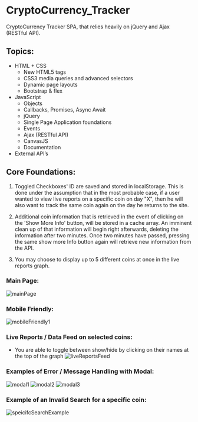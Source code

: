 # CryptoCurrency_Tracker

CryptoCurrency Tracker SPA, that relies heavily on jQuery and Ajax (RESTful API).

## Topics:

* HTML + CSS
  - New HTML5 tags
  - CSS3 media queries and advanced selectors
  - Dynamic page layouts
  - Bootstrap & flex
* JavaScript
  - Objects
  - Callbacks, Promises, Async Await
  - jQuery
  - Single Page Application foundations
  - Events
  - Ajax (RESTful API)
  - CanvasJS
  - Documentation
* External API’s


## Core Foundations:

 1. Toggled Checkboxes' ID are saved and stored in localStorage.
    This is done under the assumption that in the most probable case, if a user wanted to view live reports on a
    specific coin on day "X", then he will also want to track the same coin again on the day he returns to the site.

 2.  Additional coin information that is retrieved in the event of clicking on the 'Show More Info' button, will be stored
     in a cache array. An imminent clean up of that information will begin right afterwards, deleting the information
     after two minutes.
     Once two minutes have passed, pressing the same show more Info button again will retrieve new information from the API.
     
 3.  You may choose to display up to 5 different coins at once in the live reports graph. 


### Main Page:

![mainPage](./mainPage.png)

### Mobile Friendly:

![mobileFriendly1](./mobileFriendly1.png)

### Live Reports / Data Feed on selected coins:
* You are able to toggle between show/hide by clicking on their names at the top of the graph
![liveReportsFeed](./liveReportsFeed.png)

### Examples of Error / Message Handling with Modal:

![modal1](./modal1.png)
![modal2](./modal2.png)
![modal3](./modal3.png)

### Example of an Invalid Search for a specific coin:
![speicifcSearchExample](./speicifcSearchExample.png)


